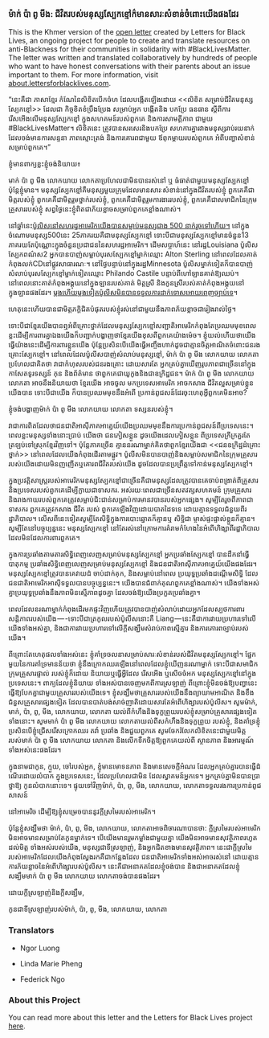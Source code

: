 ### ម៉ាក់ ប៉ា ពូ មីង: ជីវិតរបស់មនុស្សស្បែកខ្មៅក៌មានសារៈសំខាន់ចំពោះយើងផងដែរ

This is the Khmer version of the [open letter](https://medium.com/@lettersforblacklives/7ca577d59f4c#.sap555poh) created by Letters for Black Lives, an ongoing project for people to create and translate resources on anti-Blackness for their communities in solidarity with #BlackLivesMatter. The letter was written and translated collaboratively by hundreds of people who want to have honest conversations with their parents about an issue important to them. For more information, visit [about.lettersforblacklives.com](http://about.lettersforblacklives.com).

“នេះគឺជា ភាសាខ្មែរ កំណែនៃលិខិតបើកចំហ ដែលបង្កើតឡើងដោយ <<លិខិត សម្រាប់ជីវិតមនុស្សស្បែកខ្មៅ>> ដែលជា កិច្ចខិតខំប្រឹងប្រែង សម្រាប់អ្នក បង្កើតនិង បកប្រែ ធនធាន ស្តីពីការ រើសអើងលើមនុស្សស្បែកខ្មៅ ក្នុងសហគមន៍របស់ពួកគេ និងការសាមគ្គីភាព ជាមួយ #BlackLivesMatter។ លិខិតនេះ ត្រូវបានសរសេរនិងបកប្រែ សហការគ្នារវាងមនុស្សរាប់រយនាក់ ដែលចង់មានការសន្ទនា ភាពស្មោះត្រង់ និងការគោរពជាមួយ ឪពុកម្តាយរបស់ពួកគេ អំពីបញ្ហាសំខាន់សម្រាប់ពួកគេ។”

ខ្ញុំមានពាក្យខ្លះខ្ញុំចង់និយាយ៖

មាក់ ប៉ា ពូ មីង លោកយាយ លោកតាប្រហែលជាមិនបានរស់នៅ ឬ ធំធាត់ជាមួយមនុស្សស្បែកខ្មៅ ប៉ុន្តែខ្ញុំមាន។ មនុស្សស្បែកខ្មៅគឺមនុស្សមួយក្រុមដែលមានសារៈសំខាន់នៅក្នុងជីវិតរបស់ខ្ញុំ ពួកគេគឺជាមិត្តរបស់ខ្ញុំ ពួកគេគឺជាមិត្តរួមថ្នាក់របស់ខ្ញុំ, ពួកគេគឺជាមិត្តរួមការងាររបស់ខ្ញុំ, ពួកគេគឺជាសមាជិកនៃក្រុមគ្រួសាររបស់ខ្ញុំ សព្វថ្ងៃនេះខ្ញុំពិតជាភ័យខ្លាចសម្រាប់ពួកគេខ្លាំងណាស់។

នៅឆ្នាំនេះ[ប៉ូលិសនៅសហរដ្ឋអាមេរិកយើងបានសម្លាប់មនុស្សជាង 500 នាក់រួចទៅហើយ។](https://www.washingtonpost.com/graphics/national/police-shootings-2016/) នៅក្នុងចំណោមមនុស្ស500នេះ 25ភាគរយគឺជាមនុស្សស្បែកខ្មៅ ទោះបីជាមនុស្សស្បែកខ្មៅមានចំនួន13 ភាគរយតែប៉ុណ្ណោះក្នុងចំនួនប្រជាជននៃសហរដ្ឋអាមេរិក។ ដើមសប្តាហ៍នេះ នៅរដ្ឋLouisiana ប៉ូលិសស្បែកពណ៌ស2 អ្នកបានបាញ់សម្លាប់បុរសស្បែកខ្មៅម្នាក់ឈ្មោះ Alton Sterling នៅពេលដែលគាត់កំពុងលក់CDនៅផ្លូវសាធារណៈ។ នៅថ្ងៃបន្ទាប់នៅក្នុងរដ្ឋMinnesota ប៉ូលិសម្នាក់ទៀតក៏បានបាញ់សំលាប់បុរសស្បែកខ្មៅម្នាក់ទៀតឈ្មោះ Philando Castile បន្ទាប់ពីហៅឡានគាត់ឱ្យឈប់។ នៅពេល​នោះគាត់កំពុងអង្គុយនៅក្នុងឡានរបស់គាត់ មិត្តស្រី និងកូនស្រីរបស់គាត់កំពុងអង្គុយនៅក្នុងឡានផងដែរ។ [ម្តងហើយម្តងទៀតប៉ូលីសមិនបានទទួលការដាក់ទោសអោយពេញច្បាប់ទេ](http://www.washingtonpost.com/sf/investigative/2015/04/11/thousands-dead-few-prosecuted/)។

ហេតុនេះហើយបានជាមិត្តភក្តិជិតបំផុតរបស់ខ្ញុំរស់នៅជាមួយនឹងភាពភ័យខ្លាចជារៀងរាល់ថ្ងៃ។

ទោះបីជាខ្មែរយើងបានឮអំពីគ្រោះថ្នាក់ដែលមនុស្សស្បែកខ្មៅសញ្ជាតិអាមេរិកកំពុងតែប្រឈមមុខពេលខ្លះដើម្បីការពារគ្នាឯងយើងក៏បញ្ជាក់បង្ហាញថាខ្មែរយើងខុសពីពួកគេយ៉ាងម៉េច។ ខ្ញុំយល់ហើយថាយើងធ្វើយ៉ាងនេះដើម្បីការពារខ្លួនយើង ប៉ុន្តែប្រសិនបើយើងធ្វើអញ្ចឹងហាក់ដូចជាគ្មានចិត្តអាណិតចំពោះជនរងគ្រោះស្បែកខ្មៅ។ នៅពេលដែលប៉ូលីសបាញ់សំលាប់មនុស្សខ្មៅ, ម៉ាក់​ ប៉ា ពូ មីង លោកយាយ លោកតា ប្រហែលជាគិតថា វាជាកំហុសរបស់ជនរងគ្រោះ ដោយសារតែ ​​​​អ្នកគ្រប់គ្នាឃើញរូបភាពជាច្រើននៅក្នុងកាសែតទូរទស្សន៍ កុន និង​ព័ត៌មាន ថាពួកគេជាយូកូងនិងជាឧក្រិដ្ឋជន។ ម៉ាក់ ប៉ា ពូ មីង លោកយាយ លោកតា អាចនឹងនិយាយថា ខ្មែរយើង អាចចូល មកប្រទេសអាមេរិក អាចកសាង ជីវិតល្អសម្រាប់ខ្លួនយើងបាន ទោះបីជាយើង ក៏បានប្រឈមមុខនឹងអំពើ ប្រកាន់ពូជសន៍ដែរចុះហេតុអ្វីពួកគេមិនអាច?

ខ្ញុំចង់បង្ហាញម៉ាក់ ប៉ា ពូ មីង លោកយាយ លោកតា ទស្សនរបស់ខ្ញុំ។

វាជាការពិតដែលថាជនជាតិអាស៊ីភាគអាគ្នេយ៍យើងប្រឈមមុខនឹងការប្រកាន់ពូជសន៍ពីប្រទេសនេះ។ ពេលខ្លះមនុស្សទាំង​នោះប្រាប់ យើងថា ជនភៀសខ្លួន ដូចយើងដេលភៀសខ្លួន ពីប្រទេសក្រីក្រគួរតែត្រឡប់ទៅស្រុកខ្មែរវិញទៅ។ ប៉ុន្តែភាគច្រើន គ្មាននរណាម្នាក់គិតថាពួកខ្មែរយើងជា <<ជនឧក្រិដ្ឋដ៌គ្រោះថ្នាក់>> នៅពេលដែលយើងកំពុងដើរតាមផ្លូវ។ ប៉ូលីសមិនបានបាញ់និងសម្លាប់សមាជិកនៃក្រុមគ្រួសាររបស់យើងដោយមិនញញើតឬគោរពជីវិតរបស់យើង ដូចដែលបានប្រព្រឹត្តទៅកាន់មនុស្សស្បែកខ្មៅ។

ក្នុងប្រវត្តិសាស្រ្តរបស់អាមេរិកមនុស្សស្បែកខ្មៅជាច្រើនគឺជាមនុស្សដែលត្រូវបានគេចាប់ពង្រាត់ពីគ្រួសារនិងប្រទេសរបស់ពួកគេដើម្បីក្លាយជាទាសករ. អស់រយៈពេលជាច្រើនសតវត្សសហគមន៍ ក្រុមគ្រួសារ និងរាងកាយរបស់ពួកគេត្រូវសម្លាប់ជិះជាន់សម្រាប់ការមានវបានរបស់អ្នកផ្សេង។ សូម្បីតែរួចពីភាពជាទាសករ ពួកគេត្រូវកសាង ជីវិត របស់ ពួកគេឡើងវិញដោយបាតដៃទទេ ដោយគ្មានទទួលជំនួយពីរដ្ឋាភិបាល។ លើសពីនេះទៀតសូម្បីតែសិទ្ធិក្នុងការបោះឆ្នោតក៏គ្មានឬ សិទ្ឋិជា ម្ចាស់ផ្ទះផ្ទាល់ខ្លួនក៏គ្មាន។ សូម្បីតែនៅបច្ចុប្បន្ននេះ មនុស្សស្បែកខ្មៅ នៅតែរស់នៅក្រោមការគំរាមកំហែងនៃអំពើហិង្សាពីរដ្ឋាភិបាលដែលមិនដែលការពារពួកគេ។

ក្នុងការប្រឆាំងតាមតារសិទ្ធិពេញលេញសម្រាប់មនុស្សស្បែកខ្មៅ អ្នកប្រឆាំងស្បែកខ្មៅ បានដឹកនាំធ្វើបាតុកម្ម ប្រឆាំងសិទ្ធិពេញលេញសម្រាប់មនុស្សស្បែកខ្មៅ និងជនជាតិអាស៊ីភាគអាគ្នេយ៍យើងផងដែរ។ មនុស្សស្បែកខ្មៅត្រូវបានគេវាយដំ ចាប់ដាក់គុក, និងសម្លាប់នៅពេល ប្រយុទ្ធប្រឆាំងដណ្តើមសិទ្ធិ ដែលជនជាតិអាមេរិកអាស៊ីទទួលបានបច្ចុប្បន្ននេះ។ យើងបានជំពាក់គុណពួកគេខ្លាំងណាស់។ យើងទាំងអស់គ្នាប្រយុទ្ធប្រឆាំងនឹងភាពមិនស្មើភាពដូចគ្នា ដែលចង់ឱ្យយើងប្រកួតប្រឆាំងគ្នា។

ពេលដែលនរណាម្នាក់កំពុងដើរមកផ្ទះវិញហើយត្រូវបានបាញ់សំលាប់ដោយអ្នកដែលស្បថការពារសន្តិភាពរបស់យើង — -ទោះ​បី​ជាត្រកូលរបស់ប៉ូលីសនោះគឺ Liang — នេះគឺជាការវាយប្រហារទៅលើយើងទាំងអស់គ្នា, និងជាការវាយប្រហារទៅលើក្តីសង្ឃឹមសំរាប់ភាពស្មើគ្មារ និងការគោរពច្បាប់របស់យើង។

ពីព្រោះ​តែហេតុផលទាំងអស់នេះ ខ្ញុំគាំទ្រចលនាសម្រាប់សារៈសំខាន់របស់ជីវិតមនុស្សស្បែកខ្មៅ។ ផ្នែកមួយនៃការគាំទ្រមានន័យថា ខ្ញុំនឹងក្រោកឈរឡើងនៅពេលដែលខ្ញុំឃើញនរណាម្នាក់ ទោះ​បី​ជាសមាជិកក្រុមគ្រួសារផ្ទាល់ របស់ខ្ញុំក៏ដោយ និយាយឬធ្វើអ្វីដែល រើសអើង ឬសើចចំអក មនុស្សស្បែកខ្មៅនៅក្នុងប្រទេសនេះ។ ពាក្យដែលខ្ញុំនិយាយ ទាំងអស់បានចេញមកពីការស្រឡាញ់ ពីព្រោះខ្ញុំមិនចង់ឱ្យបញ្ហានេះ ធ្វើឱ្យបែកគ្នា​ជាមួយគ្រួសាររបស់យើងទេ។ ខ្ញុំសង្ឃឹមថាគ្រួសាររបស់យើងនឹងព្យាយាមអាណិត និងខឹងជំនួសគ្រួសារផ្សេងទៀត ដែលបានបាត់បង់សាច់ញាតិដោយសារតែអំពើហិង្សារបស់ប៉ូលីស។ សូម​ម៉ាក់, មាក់, ប៉ា, ពូ, មីង, លោកយាយ, លោកតា យល់​ពីកំហឹងនិងទុក្ខព្រួយរបស់ខ្ញុំសម្រាប់គ្រួសារផ្សេងទៀតទាំងនោះ។ សូមមាក់ ប៉ា ពូ មីង លោកយាយ លោកតាយល់ពីសកំហឹងនិងទុក្ខព្រួយ របស់ខ្ញុំ, និងគាំទ្រខ្ញុំ ប្រសិនបើខ្ញុំជ្រើសរើសក្រោកឈរ តវ៉ា ប្រឆាំង និងជួយពួកគេ សូមចែករំលែកលិខិតនេះជាមួយមិត្តរបស់មាក់ ប៉ា ពូ មីង លោកយាយ លោកតា និងលើកទឹកចិត្តឱ្យពួកគេយល់ពី ស្ថានភាព និងអារម្មណ៍ទាំងអស់នេះផងដែរ។

ក្នុងនាមជាកូន, ក្មួយ, ចៅរបស់អ្នក, ខ្ញុំមានមោទនភាព និងមានសេចក្ដីអំណរ ដែលអ្នកគ្រប់គ្នារបានធ្វើដំ ណើរដោយលំបាក ក្នុងប្រទេសនេះ, ដែលប្រហែលជាមិន ដែលស្វាគមន៍អ្នកទេ។ អ្នកគ្រប់គ្នាមិនបានប្រាថ្នាឱ្យ កូនលំបាកនោះទេ។ ផ្ទុយទៅវិញម៉ាក់, ប៉ា, ពូ, មីង, លោកយាយ, លោកតាទទួលរងការប្រកាន់ពូជសាសន៍

នៅអាមេរិច ដើម្បីឱ្យខ្ញុំសម្រេចបាននូវក្តីស្រមៃរបស់អាមេរិក។

ប៉ុន្តែខ្ញុំសង្ឃឹមថា ម៉ាក់, ប៉ា, ពូ, មីង, លោកយាយ, លោកតាអាចពិចារណាបានថា: ក្តីស្រមៃរបស់អាមេរិកមិនអាចមានសម្រាប់តែកូនម្នាក់ទេ។ បើយើងមានរួមកម្លាំងជាមួយគ្នា យើងមិនអាចមានសុវត្ថិភាពរហូតដល់មិត្ត ទាំងអស់របស់យើង, មនុស្សជាទីស្រឡាញ់, និងអ្នកជិតខាងមានសុវត្ថិភាព។ នេះជាក្តីស្រមៃរបស់អាមេរិកដែលយើងកំពុងស្វែងរកគឺជាកន្លែងដែល ជនជាតិអាមេរិកទាំងអស់អាចរស់នៅ ដោយគ្មានការភ័យខ្លាចនៃអំពើហិង្សារបស់ប៉ូលីស។ នេះគឺជាអនាគតដែលខ្ញុំចង់បាន និងជាអនាគតដែលខ្ញុំសង្ឃឹមមាក់ ប៉ា ពូ មីង លោកយាយ លោកតាចង់បានផងដែរ។

ដោយក្ដីស្រឡាញ់និងក្ដីសង្ឃឹម,

កូនជាទីស្រឡាញ់របស់ម៉ាក់, ប៉ា, ពូ, មីង, លោកយាយ, លោកតា

### Translators

- Ngor Luong

- Linda Marie Pheng

- Federick Ngo

### About this Project

You can read more about this letter and the Letters for Black Lives project [here](https://medium.com/@lettersforblacklives/ed27ea67eb2e#.rfi19i1d6).

